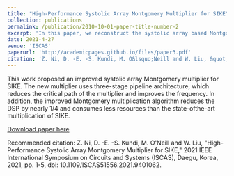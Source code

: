 ```yaml
---
title: "High-Performance Systolic Array Montgomery Multiplier for SIKE"
collection: publications
permalink: /publication/2010-10-01-paper-title-number-2
excerpt: 'In this paper, we reconstruct the systolic array based Montgomery multiplier architecture for SIKE, using a three-stage pipeline that results in frequency improvement of 21.4%. The proposed multiplier consumed fewer DSP resources than the state-of-the-art SIKE designs and has a speed increase up to 12.7%.'
date: 2021-4-27
venue: 'ISCAS'
paperurl: 'http://academicpages.github.io/files/paper3.pdf'
citation: 'Z. Ni, D. -E. -S. Kundi, M. O&lsquo;Neill and W. Liu, &quot;High-Performance Systolic Array Montgomery Multiplier for SIKE,&quot; <i>2021 IEEE International Symposium on Circuits and Systems (ISCAS)</i>. Daegu, Korea, 2021, pp. 1-5.'
---
```

This work proposed an improved systolic array Montgomery multiplier for SIKE. The new multiplier uses three-stage pipeline architecture, which reduces the critical path of the multiplier and improves the frequency. In addition, the improved Montgomery multiplication algorithm reduces the DSP by nearly 1/4 and consumes less resources than the state-ofthe-art multiplication of SIKE.

[Download paper here](https://ieeexplore.ieee.org/document/9401062)

Recommended citation: Z. Ni, D. -E. -S. Kundi, M. O'Neill and W. Liu, "High-Performance Systolic Array Montgomery Multiplier for SIKE," 2021 IEEE International Symposium on Circuits and Systems (ISCAS), Daegu, Korea, 2021, pp. 1-5, doi: 10.1109/ISCAS51556.2021.9401062.
